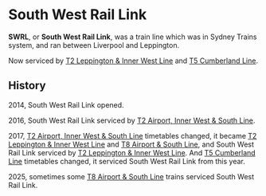 # South West Rail Link

**SWRL**, or **South West Rail Link**, was a train line which was in Sydney Trains system, and ran between Liverpool and Leppington.

Now serviced by [T2 Leppington & Inner West Line](t2) and [T5 Cumberland Line](t5).

## History

2014, South West Rail Link opened.

2016, South West Rail Link serviced by [T2 Airport, Inner West & South Line](13t2).

2017, [T2 Airport, Inner West & South Line](13t2) timetables changed, it became [T2 Leppington & Inner West Line](t2) and [T8 Airport & South Line](t8), and South West Rail Link serviced by [T2 Leppington & Inner West Line](t2). And [T5 Cumberland Line](t5) timetables changed, it serviced South West Rail Link from this year.

2025, sometimes some [T8 Airport & South Line](t8) trains serviced South West Rail Link.
